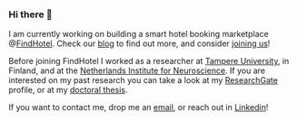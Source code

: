 ### Hi there 👋


I am currently working on building a smart hotel booking marketplace @[FindHotel]. Check our [blog] to find out more, and consider [joining us]! 

Before joining FindHotel I worked as a researcher at [Tampere University](https://www.tuni.fi/en/about-us/tampere-university), in Finland, and at the [Netherlands Institute for Neuroscience](https://nin.nl/). If you are interested on my past research you can take a look at my [ResearchGate] profile, or at my [doctoral thesis].

If you want to contact me, drop me an [email], or reach out in [Linkedin](https://www.linkedin.com/in/germangh)!

[FindHotel]: https://www.findhotel.net/
[joining us]: https://careers.findhotel.net/
[blog]: https://blog.findhotel.net/
[ResearchGate]: https://www.researchgate.net/profile/German_Gomez-Herrero
[doctoral thesis]: https://trepo.tuni.fi//handle/10024/115067
[email]: mailto:german@findhotel.net

<!--
**germangh/germangh** is a ✨ _special_ ✨ repository because its `README.md` (this file) appears on your GitHub profile.

Here are some ideas to get you started:

- 🔭 I’m currently working on ...
- 🌱 I’m currently learning ...
- 👯 I’m looking to collaborate on ...
- 🤔 I’m looking for help with ...
- 💬 Ask me about ...
- 📫 How to reach me: ...
- 😄 Pronouns: ...
- ⚡ Fun fact: ...
-->
